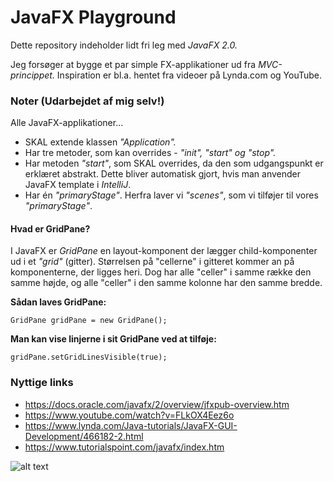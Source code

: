 # JavaFX Playground
Dette repository indeholder lidt fri leg med _JavaFX 2.0._

Jeg forsøger at bygge et par simple FX-applikationer ud fra _MVC-princippet._ Inspiration er bl.a. hentet fra videoer på Lynda.com og YouTube. 

### Noter (Udarbejdet af mig selv!)
Alle JavaFX-applikationer...
- SKAL extende klassen _"Application"._
- Har tre metoder, som kan overrides - _"init", "start" og "stop"._
- Har metoden _"start"_, som SKAL overrides, da den som udgangspunkt er erklæret abstrakt. Dette bliver automatisk gjort, hvis man anvender JavaFX template i _IntelliJ_.
- Har én _"primaryStage"_. Herfra laver vi _"scenes"_, som vi tilføjer til vores _"primaryStage"_.

#### Hvad er GridPane?
I JavaFX er _GridPane_ en layout-komponent der lægger child-komponenter ud i et _"grid"_ (gitter). Størrelsen på "cellerne" i gitteret kommer an på komponenterne, der ligges heri. Dog har alle "celler" i samme række den samme højde, og alle "celler" i den samme kolonne har den samme bredde.

**Sådan laves GridPane:**

    GridPane gridPane = new GridPane();
    
**Man kan vise linjerne i sit GridPane ved at tilføje:**

    gridPane.setGridLinesVisible(true);

### Nyttige links
- https://docs.oracle.com/javafx/2/overview/jfxpub-overview.htm
- https://www.youtube.com/watch?v=FLkOX4Eez6o
- https://www.lynda.com/Java-tutorials/JavaFX-GUI-Development/466182-2.html
- https://www.tutorialspoint.com/javafx/index.htm


![alt text](https://i.imgur.com/kJrz2vj.png "Udviklet af dani832m")